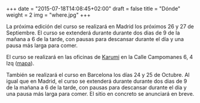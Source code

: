 +++
date = "2015-07-18T14:08:45+02:00"
draft = false
title = "Dónde"
weight = 2
img = "where.jpg"
+++

La próxima edición del curso se realizará en Madrid los próximos 26 y 27 de Septiembre. El curso se extenderá durante durante dos dias de 9 de la mañana a 6 de la tarde, con pausas para descansar durante el día y una pausa más larga para comer.

El curso se realizará en las oficinas de [Karumi](https://www.karumi.com/) en la Calle Campomanes 6, 4 Izq ([mapa](https://www.google.com/maps/place/Karumi/@40.4189492,-3.7114423,17z/data=!3m1!4b1!4m5!3m4!1s0xd42287bc0211385:0xc17ff84476b49787!8m2!3d40.4189492!4d-3.7092536)).

También se realizará el curso en Barcelona los días 24 y 25 de Octubre. Al igual que en Madrid, el curso se extenderá durante durante dos dias de 9 de la mañana a 6 de la tarde, con pausas para descansar durante el día y una pausa más larga para comer. El sitio en concreto se anunciará en breve.